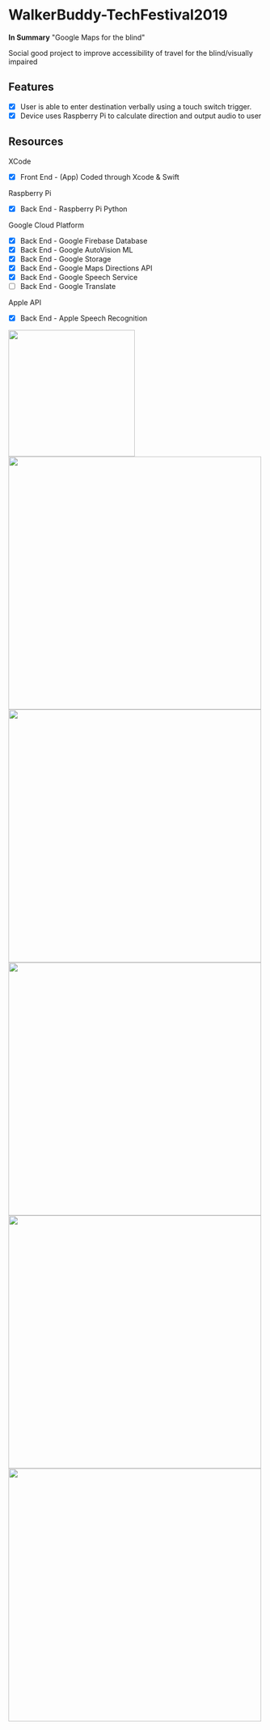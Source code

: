 # WalkerBuddy-TechFestival2019

**In Summary** "Google Maps for the blind"

Social good project to improve accessibility of travel for the blind/visually impaired

## Features
- [X] User is able to enter destination verbally using a touch switch trigger.
- [X] Device uses Raspberry Pi to calculate direction and output audio to user

## Resources
XCode
- [X] Front End - (App) Coded through Xcode & Swift

Raspberry Pi

- [X] Back End - Raspberry Pi Python

Google Cloud Platform

- [X] Back End - Google Firebase Database
- [X] Back End - Google AutoVision ML
- [X] Back End - Google Storage
- [X] Back End - Google Maps Directions API
- [X] Back End - Google Speech Service
- [ ] Back End - Google Translate

Apple API

- [X] Back End - Apple Speech Recognition

<img src="https://github.com/kc3585/WalkerBuddy-TechFestival2019/blob/master/designDescription.png" width=250><br>
<img src="https://github.com/kc3585/WalkerBuddy-TechFestival2019/blob/master/homeScreen.png" width=500><br>
<img src="https://github.com/kc3585/WalkerBuddy-TechFestival2019/blob/master/screen.png" width=500><br>
<img src="https://github.com/kc3585/WalkerBuddy-TechFestival2019/blob/master/Firebase.png" width=500><br>
<img src="https://github.com/kc3585/WalkerBuddy-TechFestival2019/blob/master/Storage.png" width=500><br>
<img src="https://github.com/kc3585/WalkerBuddy-TechFestival2019/blob/master/thumbnail.png" width=500><br>
